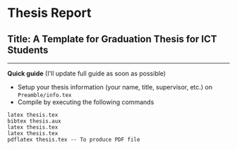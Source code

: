 # Thesis Report
## Title: A Template for Graduation Thesis for ICT Students

-------------------------------------------

**Quick guide** (I'll update full guide as soon as possible)
- Setup your thesis information (your name, title, supervisor, etc.) on `Preamble/info.tex`
- Compile by executing the following commands
```
latex thesis.tex
bibtex thesis.aux
latex thesis.tex
latex thesis.tex
pdflatex thesis.tex -- To produce PDF file
```
